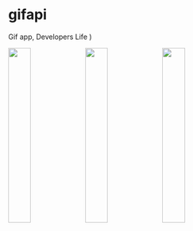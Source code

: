 # gifapi
Gif app, Developers Life )

<img src="https://user-images.githubusercontent.com/37980168/125412882-259fa00f-45ee-4343-a43a-25df0312b305.jpg" width=30% height=30%>
<img src="https://user-images.githubusercontent.com/37980168/125412874-3c1278a5-c3dc-4972-9268-2d79e435a577.jpg" width=30% height=30%>        
<img src="https://user-images.githubusercontent.com/37980168/125412879-57f5f26a-6d63-4dac-968f-c21fef4f56e1.jpg" width=30% height=30%>
